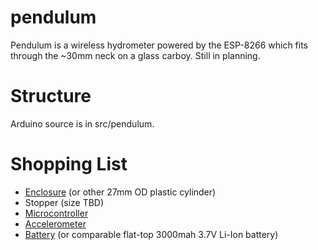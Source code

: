 # pendulum
Pendulum is a wireless hydrometer powered by the ESP-8266 which fits through the ~30mm neck on a glass carboy. Still in planning.

# Structure
Arduino source is in src/pendulum.

# Shopping List
* [Enclosure](https://www.amazon.com/dp/B0782S6V81/?coliid=I1TOIBPRD6VTA4&colid=13ZBKZWZ204CF&psc=0&ref_=lv_ov_lig_dp_it) (or other 27mm OD plastic cylinder)
* Stopper (size TBD)
* [Microcontroller](https://www.amazon.com/dp/B075H8X7H2/?coliid=I13ZMB7WGBS2O9&colid=13ZBKZWZ204CF&psc=0&ref_=lv_ov_lig_dp_it)
* [Accelerometer](https://www.amazon.com/MPU-6050-MPU6050-Accelerometer-Gyroscope-Converter/dp/B008BOPN40/ref=sr_1_1?ie=UTF8&qid=1527475582&sr=8-1&keywords=gy521&dpID=51dJFuuUXrL&preST=_SY300_QL70_&dpSrc=srch)
* [Battery](https://www.amazon.com/Samsung-INR18650-30Q-3000mah-Li-ion-Batteries/dp/B01NCZHSPY/ref=sr_1_2?s=hi&ie=UTF8&qid=1527475727&sr=1-2&keywords=18650+3000mah) (or comparable flat-top 3000mah 3.7V Li-Ion battery)
